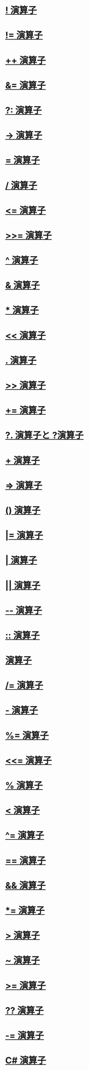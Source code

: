 # [! 演算子](logical-negation-operator.md)
# [!= 演算子](not-equal-operator.md)
# [++ 演算子](increment-operator.md)
# [&= 演算子](and-assignment-operator.md)
# [?: 演算子](conditional-operator.md)
# [-> 演算子](dereference-operator.md)
# [= 演算子](assignment-operator.md)
# [/ 演算子](division-operator.md)
# [<= 演算子](less-than-equal-operator.md)
# [>>= 演算子](right-shift-assignment-operator.md)
# [^ 演算子](xor-operator.md)
# [& 演算子](and-operator.md)
# [* 演算子](multiplication-operator.md)
# [<< 演算子](left-shift-operator.md)
# [. 演算子](member-access-operator.md)
# [>> 演算子](right-shift-operator.md)
# [+= 演算子](addition-assignment-operator.md)
# [?. 演算子と ?演算子](null-conditional-operators.md)
# [+ 演算子](addition-operator.md)
# [=> 演算子](lambda-operator.md)
# [() 演算子](invocation-operator.md)
# [|= 演算子](or-assignment-operator.md)
# [| 演算子](or-operator.md)
# [|| 演算子](conditional-or-operator.md)
# [-- 演算子](decrement-operator.md)
# [:: 演算子](namespace-alias-qualifer.md)
# [演算子](index-operator.md)
# [/= 演算子](subtraction-assignment-operator.md)
# [- 演算子](subtraction-operator.md)
# [%= 演算子](modulus-assignment-operator.md)
# [<<= 演算子](left-shift-assignment-operator.md)
# [% 演算子](modulus-operator.md)
# [< 演算子](less-than-operator.md)
# [^= 演算子](xor-assignment-operator.md)
# [== 演算子](equality-comparison-operator.md)
# [&& 演算子](conditional-and-operator.md)
# [*= 演算子](multiplication-assignment-operator.md)
# [> 演算子](greater-than-operator.md)
# [~ 演算子](bitwise-complement-operator.md)
# [>= 演算子](greater-than-equal-operator.md)
# [?? 演算子](null-conditional-operator.md)
# [-= 演算子](subtraction-assignment-operator-1.md)
# [C# 演算子](index.md)
